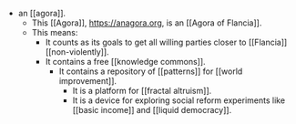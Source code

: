 - an [[agora]].
  - This [[Agora]], https://anagora.org, is an [[Agora of Flancia]].
  - This means: 
    - It counts as its goals to get all willing parties closer to [[Flancia]] [[non-violently]].
    - It contains a free [[knowledge commons]].
      - It contains a repository of [[patterns]] for [[world improvement]].
        - It is a platform for [[fractal altruism]].
        - It is a device for exploring social reform experiments like [[basic income]] and [[liquid democracy]].
